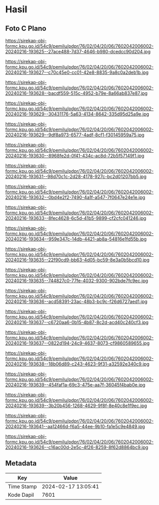 # Hasil

## Foto C Plano

https://sirekap-obj-formc.kpu.go.id/54c9/pemilu/pdpr/76/02/04/20/06/7602042006002-20240216-193625--27ace488-7d37-4646-b980-dcedcc90d204.jpg

https://sirekap-obj-formc.kpu.go.id/54c9/pemilu/pdpr/76/02/04/20/06/7602042006002-20240216-193627--c70c45e0-cc01-42e8-8835-9a8c0a2deb1b.jpg

https://sirekap-obj-formc.kpu.go.id/54c9/pemilu/pdpr/76/02/04/20/06/7602042006002-20240216-193628--bacdf559-515c-4952-b79e-8a66ab837e87.jpg

https://sirekap-obj-formc.kpu.go.id/54c9/pemilu/pdpr/76/02/04/20/06/7602042006002-20240216-193629--30431176-5a63-4134-8642-335d95d25a9e.jpg

https://sirekap-obj-formc.kpu.go.id/54c9/pemilu/pdpr/76/02/04/20/06/7602042006002-20240216-193629--9df8a973-6577-4adf-8cf1-f30145959a75.jpg

https://sirekap-obj-formc.kpu.go.id/54c9/pemilu/pdpr/76/02/04/20/06/7602042006002-20240216-193630--8968fe2d-0f41-434c-ac8d-72b5f57149f1.jpg

https://sirekap-obj-formc.kpu.go.id/54c9/pemilu/pdpr/76/02/04/20/06/7602042006002-20240216-193631--98d70c1c-2d28-4178-927c-bc2d01207bb5.jpg

https://sirekap-obj-formc.kpu.go.id/54c9/pemilu/pdpr/76/02/04/20/06/7602042006002-20240216-193632--0bd4e2f2-7490-4a1f-a547-7f0647e24e1e.jpg

https://sirekap-obj-formc.kpu.go.id/54c9/pemilu/pdpr/76/02/04/20/06/7602042006002-20240216-193633--8fec4628-6c5d-41b5-9899-cf2cfc041246.jpg

https://sirekap-obj-formc.kpu.go.id/54c9/pemilu/pdpr/76/02/04/20/06/7602042006002-20240216-193634--959e347c-14db-4421-ab8a-54816e1fd55b.jpg

https://sirekap-obj-formc.kpu.go.id/54c9/pemilu/pdpr/76/02/04/20/06/7602042006002-20240216-193635--22f90cd9-bb63-4d05-bc59-8e3a0b5bcd10.jpg

https://sirekap-obj-formc.kpu.go.id/54c9/pemilu/pdpr/76/02/04/20/06/7602042006002-20240216-193635--744827c0-77fe-4032-9300-902bde7fc9ec.jpg

https://sirekap-obj-formc.kpu.go.id/54c9/pemilu/pdpr/76/02/04/20/06/7602042006002-20240216-193636--acd58391-23ac-48b3-bc9c-f26d6727aed1.jpg

https://sirekap-obj-formc.kpu.go.id/54c9/pemilu/pdpr/76/02/04/20/06/7602042006002-20240216-193637--c6720aa6-0b15-4b87-8c2d-acd40c240cf3.jpg

https://sirekap-obj-formc.kpu.go.id/54c9/pemilu/pdpr/76/02/04/20/06/7602042006002-20240216-193637--0822d194-24c9-4637-8073-cf9860589655.jpg

https://sirekap-obj-formc.kpu.go.id/54c9/pemilu/pdpr/76/02/04/20/06/7602042006002-20240216-193638--18b06d89-c243-4623-9f31-a32592e340c9.jpg

https://sirekap-obj-formc.kpu.go.id/54c9/pemilu/pdpr/76/02/04/20/06/7602042006002-20240216-193639--454faf1a-69c3-475e-aa7f-36045f4bab0e.jpg

https://sirekap-obj-formc.kpu.go.id/54c9/pemilu/pdpr/76/02/04/20/06/7602042006002-20240216-193639--3b20b456-1268-4629-9f8f-8e40c8e1f9ec.jpg

https://sirekap-obj-formc.kpu.go.id/54c9/pemilu/pdpr/76/02/04/20/06/7602042006002-20240216-193641--aa12466d-f6a5-44ee-9b10-fa1e5c9e4849.jpg

https://sirekap-obj-formc.kpu.go.id/54c9/pemilu/pdpr/76/02/04/20/06/7602042006002-20240216-193626--c16ac00d-2e5c-4f26-8259-8f62d8864bc9.jpg


## Metadata

| Key        | Value               |
| ---------- | ------------------- |
| Time Stamp | 2024-02-17 13:05:41 |
| Kode Dapil | 7601                |



